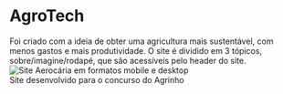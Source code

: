 # AgroTech
<div>Foi criado com a ideia de obter uma agricultura mais sustentável, com menos gastos e mais produtividade.
O site é dividido em 3 tópicos, sobre/imagine/rodapé, que são acessíveis pelo header do site.</div>
<img src="gio7patelero/AggroTech/fda4845594941dfc5ada0e952cc3021d-ilustracao-da-planta-potus.webp" alt="Site Aerocária em  formatos mobile e desktop" style="max-width: 100%;">
<div>Site desenvolvido para o concurso do Agrinho</div>
